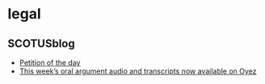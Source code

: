# legal

## SCOTUSblog
- [Petition of the day](http://www.scotusblog.com/2016/11/petition-of-the-day-1030/)
- [This week’s oral argument audio and transcripts now available on Oyez](http://www.scotusblog.com/2016/11/this-weeks-oral-argument-audio-and-transcripts-now-available-on-oyez-5/)


